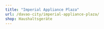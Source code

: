 ```yaml
---
title: "Imperial Appliance Plaza"
url: /davao-city/imperial-appliance-plaza/
shop: Haushaltsgeräte
---
```

